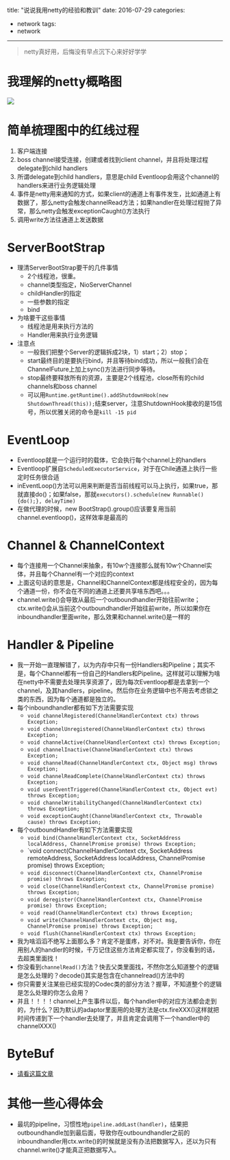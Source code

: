 title:  "说说我用netty的经验和教训"
date: 2016-07-29
categories:
- network
tags:
- network
---

> netty真好用，后悔没有早点沉下心来好好学学

# 我理解的netty概略图
![](/images/2016/7/说说我用netty的经验和教训/netty.png)

# 简单梳理图中的红线过程
1. 客户端连接
2. boss channel接受连接，创建或者找到client channel，并且将处理过程delegate到child handlers
3. 所谓delegate到child handlers，意思是child Eventloop会用这个channel的handlers来进行业务逻辑处理
4. 事件是netty用来通知的方式，如果client的通道上有事件发生，比如通道上有数据了，那么netty会触发channelRead方法；如果handler在处理过程抛了异常，那么netty会触发exceptionCaught()方法执行
5. 调用write方法往通道上发送数据


# ServerBootStrap
- 理清ServerBootStrap要干的几件事情
	- 2个线程池，很重。
	- channel类型指定，NioServerChannel
	- childHandler的指定
	- 一些参数的指定
	- bind
- 为啥要干这些事情
	- 线程池是用来执行方法的
	- Handler用来执行业务逻辑
- 注意点
	- 一般我们把整个Server的逻辑拆成2块，1）start；2）stop；
	- start最终目的是要执行bind，并且等待bind成功，所以一般我们会在ChannelFuture上加上sync()方法进行同步等待。
	- stop最终要释放所有的资源，主要是2个线程池，close所有的child channels和boss channel
	- 可以用`Runtime.getRuntime().addShutdownHook(new ShutdownThread(this));`结束server，注意ShutdownHook接收的是15信号，所以优雅关闭的命令是`kill -15 pid`

# EventLoop
- Eventloop就是一个运行时的载体，它会执行每个channel上的handlers
- Eventloop扩展自`ScheduledExecutorService`，对于在Chile通道上执行一些定时任务很合适
- inEventLoop()方法可以用来判断是否当前线程可以马上执行，如果true，那就直接do()；如果false，那就`executors().schedule(new Runnable(){do();}, delayTime)`
- 在做代理的时候，new BootStrap().group()应该要复用当前channel.eventloop()，这样效率是最高的

# Channel & ChannelContext
- 每个连接用一个Channel来抽象，有10w个连接那么就有10w个Channel实体，并且每个Channel有一个对应的context
- 上面这句话的意思是，Channel和ChannelContext都是线程安全的，因为每个通道一份，你不会在不同的通道上还要共享啥东西吧。。。
- channel.write()会导致从最后一个outboundhandler开始往前write；ctx.write()会从当前这个outboundhandler开始往前write，所以如果你在inboundhandler里面write，那么效果和channel.write()是一样的

# Handler & Pipeline
- 我一开始一直理解错了，以为内存中只有一份Handlers和Pipeline；其实不是，每个Channel都有一份自己的Handlers和Pipeline。这样就可以理解为啥在netty中不需要去处理共享资源了，因为每次Eventloop都是去拿到一个channel，及其handlers，pipeline。然后你在业务逻辑中也不用去考虑锁之类的东西，因为每个通道都是独立的。
- 每个inboundhandler都有如下方法需要实现
	- `void channelRegistered(ChannelHandlerContext ctx) throws Exception;`
    - `void channelUnregistered(ChannelHandlerContext ctx) throws Exception;`
	- `void channelActive(ChannelHandlerContext ctx) throws Exception;`
	- `void channelInactive(ChannelHandlerContext ctx) throws Exception;`
	- `void channelRead(ChannelHandlerContext ctx, Object msg) throws Exception;`
	- `void channelReadComplete(ChannelHandlerContext ctx) throws Exception;`
	- `void userEventTriggered(ChannelHandlerContext ctx, Object evt) throws Exception;`
	- `void channelWritabilityChanged(ChannelHandlerContext ctx) throws Exception;`
	- `void exceptionCaught(ChannelHandlerContext ctx, Throwable cause) throws Exception;`
- 每个outboundHandler有如下方法需要实现
	- `void bind(ChannelHandlerContext ctx, SocketAddress localAddress, ChannelPromise promise) throws Exception;`
	- `void connect(ChannelHandlerContext ctx, SocketAddress remoteAddress, SocketAddress localAddress, ChannelPromise promise) throws Exception;
	- `void disconnect(ChannelHandlerContext ctx, ChannelPromise promise) throws Exception;`
	- `void close(ChannelHandlerContext ctx, ChannelPromise promise) throws Exception;`
	- `void deregister(ChannelHandlerContext ctx, ChannelPromise promise) throws Exception;`
	- `void read(ChannelHandlerContext ctx) throws Exception;`
	- `void write(ChannelHandlerContext ctx, Object msg, ChannelPromise promise) throws Exception;`
	- `void flush(ChannelHandlerContext ctx) throws Exception;`
- 我为啥滔滔不绝写上面那么多？肯定不是蛋疼，对不对。我是要告诉你，你在用别人的handler的时候，千万记住这些方法肯定都实现了，你没看到的话，去超类里面找！
- 你没看到`channelRead()`方法？快去父类里面找，不然你怎么知道整个的逻辑是怎么处理的？decode()其实是包含在channelread()方法中的
- 你只需要关注某些已经实现的Codec类的部分方法？握草，不知道整个的逻辑是怎么处理的你怎么会用？
- 并且！！！！channel上产生事件以后，每个handler中的对应方法都会走到的，为什么？因为默认的adaptor里面用的处理方法是ctx.fireXXX()这样就把时间传递到下一个handler去处理了，并且肯定会调用下一个handler中的channelXXX()

# ByteBuf
- [请看这篇文章](http://calvin1978.blogcn.com/articles/netty-leak.html)

# 其他一些心得体会
- 最坑的pipeline，习惯性地`pipeline.addLast(handler)`，结果把outboundhandle加到最后面，导致你在outboundhandler之前的inboundhandler用ctx.write()的时候就是没有办法把数据写入，还以为只有channel.write()才能真正把数据写入。


